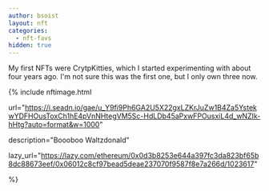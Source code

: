 ```yaml
---
author: bsoist
layout: nft
categories:
  - nft-favs
hidden: true
---
```

My first NFTs were CrytpKitties, which I started experimenting with about four years ago. I'm not sure this was the first one, but I only own three now. 

{% include nftimage.html 

url="https://i.seadn.io/gae/u_Y9fi9Ph6GA2U5X22gxLZKrJuZw1B4Za5YstekwYDFHOusToxCh1hE4pVnNHtegVM5Sc-HdLDb45aPxwFPOusxiL4d_wNZIk-hHtg?auto=format&w=1000"

description="Boooboo Waltzdonald"

lazy_url="https://lazy.com/ethereum/0x0d3b8253e644a397fc3da823bf65b8dc88673eef/0x06012c8cf97bead5deae237070f9587f8e7a266d/1023617"

%}

